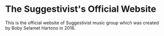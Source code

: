 # The Suggestivist's Official Website
This is the official website of Suggestivist music group which was created by Boby Selamet Hartono in 2016.
